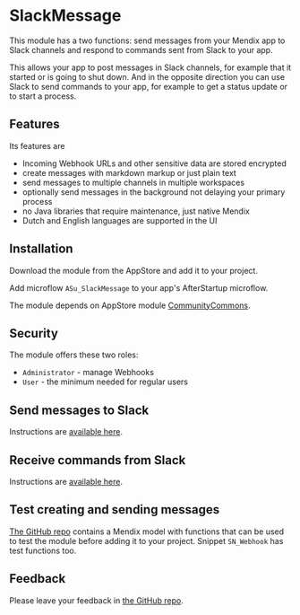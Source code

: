 # SlackMessage

This module has a two functions: send messages from your Mendix app to Slack channels and respond to commands sent from Slack to your app.

This allows your app to post messages in Slack channels, for example that it started or is going to shut down. And in the opposite direction you can use Slack to send commands to your app, for example to get a status update or to start a process.

## Features

Its features are

* Incoming Webhook URLs and other sensitive data are stored encrypted
* create messages with markdown markup or just plain text
* send messages to multiple channels in multiple workspaces
* optionally send messages in the background not delaying your primary process
* no Java libraries that require maintenance, just native Mendix
* Dutch and English languages are supported in the UI

## Installation

Download the module from the AppStore and add it to your project.

Add microflow `ASu_SlackMessage` to your app's AfterStartup microflow.

The module depends on AppStore module [CommunityCommons](https://marketplace.mendix.com/link/component/170).

## Security

The module offers these two roles:

* `Administrator` - manage Webhooks
* `User` - the minimum needed for regular users

## Send messages to Slack

Instructions are [available here](doc/send-to-slack.md).

## Receive commands from Slack

Instructions are [available here](doc/receive-from-slack.md).

## Test creating and sending messages

[The GitHub repo](https://github.com/ppoetsma/SlackMessage) contains a Mendix model with functions that can be used to test the module before adding it to your project. Snippet `SN_Webhook` has test functions too.

## Feedback

Please leave your feedback in [the GitHub repo](https://github.com/ppoetsma/SlackMessage/issues).
